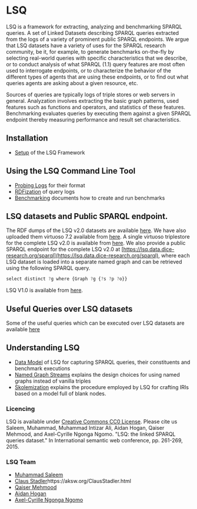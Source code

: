 # LSQ
LSQ is a framework for extracting, analyzing and benchmarking SPARQL queries. A set of Linked Datasets describing SPARQL queries extracted from the logs of a variety of prominent public SPARQL endpoints. We argue that LSQ datasets have a variety of uses for the SPARQL research community, be it, for example, to generate benchmarks on-the-fly by selecting real-world queries with specific characteristics that we describe, or to conduct analysis of what SPARQL (1.1) query features are most often used to interrogate endpoints, or to characterize the behavior of the different types of agents that are using these endpoints, or to find out what queries agents are asking about a given resource, etc. 
  
Sources of queries are typically logs of triple stores or web servers in general.
Analyzation involves extracting the basic graph patterns, used features such as functions and operators, and statistics of these features.
Benchmarking evaluates queries by executing them against a given SPARQL endpoint thereby measuring performance and result set characteristics.

## Installation

* [Setup](Setup) of the LSQ Framework

## Using the LSQ Command Line Tool

* [Probing Logs](Probing-Logs) for their format
* [RDFization](RDFization) of query logs
* [Benchmarking](Benchmarking) documents how to create and run benchmarks

## LSQ datasets and Public SPARQL endpoint. 
The RDF dumps of the LSQ v2.0 datasets are available [here](https://hobbitdata.informatik.uni-leipzig.de/lsqv2/dumps/). We have also uploaded them virtuoso 7.2 available from [here](https://hobbitdata.informatik.uni-leipzig.de/lsqv2/endpoints/lsq-endpoints-v2/). A single virtuoso triplestore for the complete LSQ v2.0 is available from [here](https://hobbitdata.informatik.uni-leipzig.de/lsqv2/endpoints/). We also provide a public SPARQL endpoint for the complete LSQ v2.0 at [https://lsq.data.dice-research.org/sparql](https://lsq.data.dice-research.org/sparql), where each LSQ dataset is loaded into a separate named graph and can be retrieved using the following SPARQL query. 
```javascript
select distinct ?g where {Graph ?g {?s ?p ?o}}
```
LSQ V1.0 is available from [here](https://hobbitdata.informatik.uni-leipzig.de/lsq/).
## Useful Queries over LSQ datasets

Some of the useful queries which can be executed over LSQ datasets are available [here](https://docs.google.com/spreadsheets/d/1jndGJ2qicN2WworS3Q_4FAjM_QOEUGlWiPPX4hkRoNE/edit?usp=sharing) 

## Understanding LSQ

* [Data Model](Data-Model) of LSQ for capturing SPARQL queries, their constituents and benchmark executions
* [Named Graph Streams](Named-Graph-Streams) explains the design choices for using named graphs instead of vanilla triples
* [Skolemization](Skolemization) explains the procedure employed by LSQ for crafting IRIs based on a model full of blank nodes.

### Licencing 

LSQ is available under [ Creative Commons CC0 License](https://creativecommons.org/publicdomain/zero/1.0/). 
Please cite us Saleem, Muhammad, Muhammad Intizar Ali, Aidan Hogan, Qaiser Mehmood, and Axel-Cyrille Ngonga Ngomo. "LSQ: the linked SPARQL queries dataset." In International semantic web conference, pp. 261-269, 2015. 

### LSQ Team

<ul>
<li>
<a href="https://sites.google.com/site/saleemsweb/">Muhammad Saleem</a> </li>
<li><a href="http://www.intizarali.org">Claus Stadler</a>https://aksw.org/ClausStadler.html</li>
<li><a href="https://www.insight-centre.org/users/qaiser-mehmood">Qaiser Mehmood</a></li>
<li><a href="http://aidanhogan.com/">Aidan Hogan</a></li>
<li><a href="http://aksw.org/AxelNgonga.html">Axel-Cyrille Ngonga Ngomo</a></li>
</ul>

